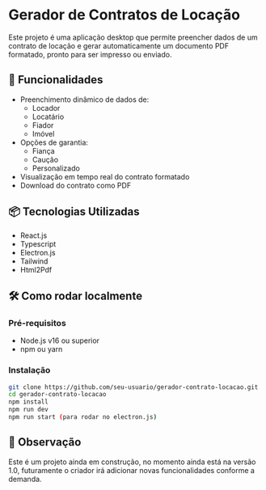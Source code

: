 # Gerador de Contratos de Locação

Este projeto é uma aplicação desktop que permite preencher dados de um contrato de locação e gerar automaticamente um documento PDF formatado, pronto para ser impresso ou enviado.

## 🧾 Funcionalidades

- Preenchimento dinâmico de dados de:
  - Locador
  - Locatário
  - Fiador
  - Imóvel
- Opções de garantia:
  - Fiança
  - Caução
  - Personalizado
- Visualização em tempo real do contrato formatado
- Download do contrato como PDF

## 📦 Tecnologias Utilizadas

- React.js
- Typescript
- Electron.js
- Tailwind
- Html2Pdf

## 🛠️ Como rodar localmente

### Pré-requisitos

- Node.js v16 ou superior
- npm ou yarn

### Instalação

```bash
git clone https://github.com/seu-usuario/gerador-contrato-locacao.git
cd gerador-contrato-locacao
npm install
npm run dev
npm run start (para rodar no electron.js)
```

## 🚧 Observação
Este é um projeto ainda em construção, no momento ainda está na versão 1.0, futuramente o criador irá adicionar novas funcionalidades conforme a demanda.
